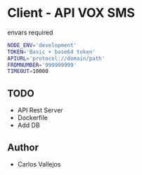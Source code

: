 # Client - API VOX SMS

envars required

```bash
NODE_ENV='development'
TOKEN='Basic + base64 token'
APIURL='protocol://domain/path'
FROMNUMBER='999999999'
TIMEOUT=10000
```

## TODO

- API Rest Server
- Dockerfile
- Add DB

## Author

- Carlos Vallejos